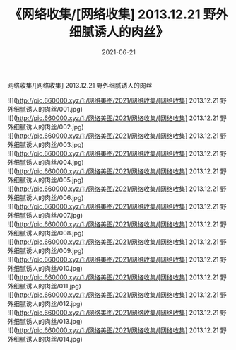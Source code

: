﻿---
layout: post
title:  《网络收集/[网络收集] 2013.12.21 野外细腻诱人的肉丝》
date:   2021-06-21
img: http://pic.660000.xyz/1:/网络美图/2021/网络收集/[网络收集] 2013.12.21 野外细腻诱人的肉丝/000.jpg
categories: [美女, 清纯, 唯美]
---

网络收集/[网络收集] 2013.12.21 野外细腻诱人的肉丝

 ![](http://pic.660000.xyz/1:/网络美图/2021/网络收集/[网络收集] 2013.12.21 野外细腻诱人的肉丝/001.jpg) <br>![](http://pic.660000.xyz/1:/网络美图/2021/网络收集/[网络收集] 2013.12.21 野外细腻诱人的肉丝/002.jpg) <br>![](http://pic.660000.xyz/1:/网络美图/2021/网络收集/[网络收集] 2013.12.21 野外细腻诱人的肉丝/003.jpg) <br>![](http://pic.660000.xyz/1:/网络美图/2021/网络收集/[网络收集] 2013.12.21 野外细腻诱人的肉丝/004.jpg) <br>![](http://pic.660000.xyz/1:/网络美图/2021/网络收集/[网络收集] 2013.12.21 野外细腻诱人的肉丝/005.jpg) <br>![](http://pic.660000.xyz/1:/网络美图/2021/网络收集/[网络收集] 2013.12.21 野外细腻诱人的肉丝/006.jpg) <br>![](http://pic.660000.xyz/1:/网络美图/2021/网络收集/[网络收集] 2013.12.21 野外细腻诱人的肉丝/007.jpg) <br>![](http://pic.660000.xyz/1:/网络美图/2021/网络收集/[网络收集] 2013.12.21 野外细腻诱人的肉丝/008.jpg) <br>![](http://pic.660000.xyz/1:/网络美图/2021/网络收集/[网络收集] 2013.12.21 野外细腻诱人的肉丝/009.jpg) <br>![](http://pic.660000.xyz/1:/网络美图/2021/网络收集/[网络收集] 2013.12.21 野外细腻诱人的肉丝/010.jpg) <br>![](http://pic.660000.xyz/1:/网络美图/2021/网络收集/[网络收集] 2013.12.21 野外细腻诱人的肉丝/011.jpg) <br>![](http://pic.660000.xyz/1:/网络美图/2021/网络收集/[网络收集] 2013.12.21 野外细腻诱人的肉丝/012.jpg) <br>![](http://pic.660000.xyz/1:/网络美图/2021/网络收集/[网络收集] 2013.12.21 野外细腻诱人的肉丝/013.jpg) <br>![](http://pic.660000.xyz/1:/网络美图/2021/网络收集/[网络收集] 2013.12.21 野外细腻诱人的肉丝/014.jpg) <br>